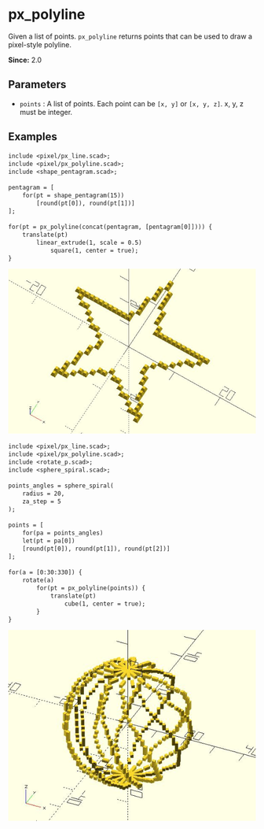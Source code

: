 # px_polyline

Given a list of points. `px_polyline` returns points that can be used to draw a pixel-style polyline.

**Since:** 2.0

## Parameters

- `points` : A list of points. Each point can be `[x, y]` or `[x, y, z]`. x, y, z must be integer.

## Examples

	include <pixel/px_line.scad>;
	include <pixel/px_polyline.scad>;
	include <shape_pentagram.scad>;

	pentagram = [
		for(pt = shape_pentagram(15)) 
			[round(pt[0]), round(pt[1])]
	];

	for(pt = px_polyline(concat(pentagram, [pentagram[0]]))) {
		translate(pt) 
			linear_extrude(1, scale = 0.5) 
			    square(1, center = true);
	}

![px_polyline](images/lib2-px_polyline-1.JPG)

	include <pixel/px_line.scad>;
	include <pixel/px_polyline.scad>;
	include <rotate_p.scad>;
	include <sphere_spiral.scad>;

	points_angles = sphere_spiral(
		radius = 20, 
		za_step = 5
	);

	points = [
		for(pa = points_angles) 
		let(pt = pa[0])
		[round(pt[0]), round(pt[1]), round(pt[2])]
	];

	for(a = [0:30:330]) { 
		rotate(a) 
			for(pt = px_polyline(points)) {
				translate(pt)
					cube(1, center = true);
			}
	}
		
![px_polyline](images/lib2-px_polyline-2.JPG)

